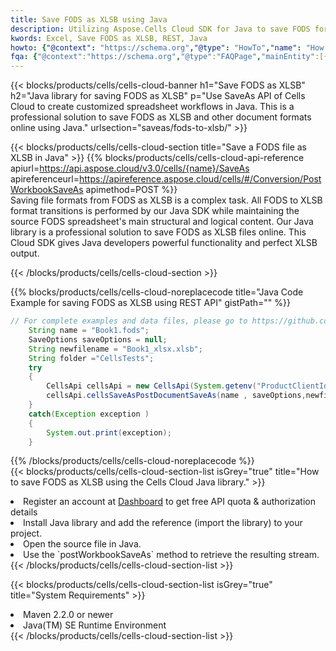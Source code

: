 ```yaml
---
title: Save FODS as XLSB using Java 
description: Utilizing Aspose.Cells Cloud SDK for Java to save FODS format file as XLSB format file. 
kwords: Excel, Save FODS as XLSB, REST, Java
howto: {"@context": "https://schema.org","@type": "HowTo","name": "How to save FODS as XLSB using the Cells Cloud Java library.","description": "How to save FODS as XLSB using the Cells Cloud Java library.","image": {"@type": "ImageObject"},"url": "/java/saveas/fods-to-xlsb/","step": [{ "@type": "HowToStep","name": "How to save FODS as XLSB using the Cells Cloud Java library. step 1", "image": {"@type": "ImageObject",},"url": "/java/saveas/fods-to-xlsb/","text": "Register an account at <a href='https://dashboard.aspose.cloud/'>Dashboard</a> to get free API quota & authorization details",},{ "@type": "HowToStep","name": "How to save FODS as XLSB using the Cells Cloud Java library. step 1", "image": {"@type": "ImageObject",},"url": "/java/saveas/fods-to-xlsb/","text": "Install Java library and add the reference (import the library) to your project.",},{ "@type": "HowToStep","name": "How to save FODS as XLSB using the Cells Cloud Java library. step 1", "image": {"@type": "ImageObject",},"url": "/java/saveas/fods-to-xlsb/","text": "Open the source file in Java.",},{ "@type": "HowToStep","name": "How to save FODS as XLSB using the Cells Cloud Java library. step 1", "image": {"@type": "ImageObject",},"url": "/java/saveas/fods-to-xlsb/","text": "Use the `postWorkbookSaveAs` method to retrieve the resulting stream.",}, ],"supply": {"@type": "HowToSupply","name": "document"},"tool": [{"@type": "HowToTool","name": "IntelliJ IDEA, Visual Studio Code, Eclipse"},{"@type": "HowToTool","name": "Aspose Cells"}],"totalTime": "PT6M"}
fqa: {"@context":"https://schema.org","@type":"FAQPage","mainEntity":[{"@type":"Question","name":"Why save file as other formats file in C# using REST API?","acceptedAnswer":{"@type":"Answer","text":"Documents are encoded in many ways, and some files may be incompatible with the software you use. To open and read such files, just save them as appropriate file formats.<br/><ol><li>Install .NET SDK and add the reference (import the library) to your project.</li><li>Open the source file in C# using REST API.</li><li>Call the PostWorkbookSaveAsRequest() method, passing an output filename with required extension.</li><li>Get the result of save as a separate file.</li></ol>"}},{"@type":"Question","name":"What file formats can I save as with your C# library?","acceptedAnswer":{"@type":"Answer","text":"We support a variety of file formats for conversion using .NET library, including XLSX, Excel, xls , PDF, CSV, HTML, Markdown, XML, PNG, JPG, TIFF, Json, TXT and many more."}},{"@type":"Question","name":"What is the maximum allowed file size for conversion using this .NET library?","acceptedAnswer":{"@type":"Answer","text":"There are no file size limits for format conversions using .NET library."}}]}
---
```



{{< blocks/products/cells/cells-cloud-banner h1="Save FODS as XLSB" h2="Java library for saving FODS as XLSB" p="Use SaveAs API of Cells Cloud to create customized spreadsheet workflows in Java. This is a professional solution to save FODS as XLSB and other document formats online using Java." urlsection="saveas/fods-to-xlsb/" >}}

{{< blocks/products/cells/cells-cloud-section  title="Save a FODS file as XLSB in Java" >}}
{{% blocks/products/cells/cells-cloud-api-reference  apiurl=https://api.aspose.cloud/v3.0/cells/{name}/SaveAs  apireferenceurl=https://apireference.aspose.cloud/cells/#/Conversion/PostWorkbookSaveAs  apimethod=POST %}}
<br/>
Saving file formats from FODS as XLSB is a complex task. All FODS to XLSB format transitions is performed by our Java SDK while maintaining the source FODS spreadsheet's main structural and logical content. Our Java library is a professional solution to save FODS as XLSB files online. This Cloud SDK gives Java developers powerful functionality and perfect XLSB output.

{{< /blocks/products/cells/cells-cloud-section >}}

{{% blocks/products/cells/cells-cloud-noreplacecode title="Java Code Example for saving FODS as XLSB using REST API" gistPath="" %}}
  
```java
// For complete examples and data files, please go to https://github.com/aspose-cells-cloud/aspose-cells-cloud-java/
    String name = "Book1.fods";
    SaveOptions saveOptions = null;
    String newfilename = "Book1_xlsx.xlsb";
    String folder ="CellsTests";
    try 
    {
        CellsApi cellsApi = new CellsApi(System.getenv("ProductClientId"), System.getenv("ProductClientSecret"));
        cellsApi.cellsSaveAsPostDocumentSaveAs(name , saveOptions,newfilename,false,false,folder,null,null,null,true);                       
    }
    catch(Exception exception )
    {
        System.out.print(exception);
    }
```
  
{{% /blocks/products/cells/cells-cloud-noreplacecode  %}}
<br/>
{{< blocks/products/cells/cells-cloud-section-list isGrey="true"  title="How to save FODS as XLSB using the Cells Cloud Java library." >}}
<li>Register an account at <a href="https://dashboard.aspose.cloud/">Dashboard</a> to get free API quota & authorization details</li>
<li>Install Java library and add the reference (import the library) to your project.</li>
<li>Open the source file in Java.</li>
<li>Use the `postWorkbookSaveAs` method to retrieve the resulting stream.</li>
{{< /blocks/products/cells/cells-cloud-section-list >}}

{{< blocks/products/cells/cells-cloud-section-list isGrey="true"  title="System Requirements" >}}
<li>Maven 2.2.0 or newer</li>
<li>Java(TM) SE Runtime Environment</li>
{{< /blocks/products/cells/cells-cloud-section-list >}}
